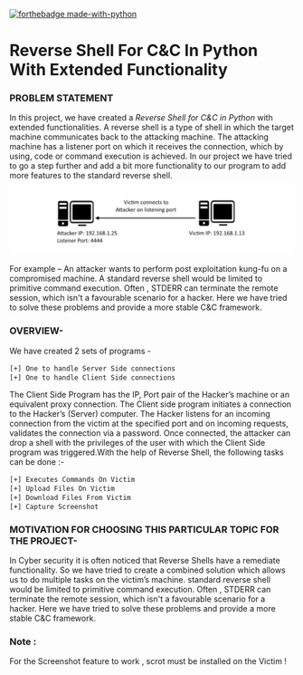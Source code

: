 [![forthebadge made-with-python](http://ForTheBadge.com/images/badges/made-with-python.svg)](https://www.python.org/)

# Reverse Shell For C&C In Python With Extended Functionality


### PROBLEM STATEMENT
In this project, we have created a *Reverse Shell for C&C in Python* with extended functionalities. A reverse shell is a type of shell in which the target machine communicates back to the attacking machine. The attacking machine has a listener port on which it receives the connection, which by using, code or command execution is achieved. In our project we have tried to go a step further and add a bit more functionality to our program to add more features to the standard reverse shell.
![screenshot](/Images/img.jpeg)
 
For example –  An attacker wants to perform post exploitation kung-fu on a compromised machine. A standard reverse shell would be limited to primitive command execution. Often , STDERR can terminate the remote session, which isn't a favourable scenario for a hacker. Here we have tried to solve these problems and provide a more stable C&C framework.

### OVERVIEW-
We have created 2 sets of programs -

```
[+] One to handle Server Side connections
[+] One to handle Client Side connections
```

The Client Side Program has the IP, Port pair of the Hacker’s machine or an equivalent proxy connection. The Client side program initiates a connection to the Hacker’s (Server) computer. The Hacker listens for an incoming connection from the victim at the specified port and on incoming requests, validates the connection via a password. Once connected, the attacker can drop a shell with the privileges of the user with which the Client Side program was triggered.With the help of Reverse Shell, the following tasks can be done :-

```
[+] Executes Commands On Victim
[+] Upload Files On Victim
[+] Download Files From Victim
[+] Capture Screenshot
```

### MOTIVATION FOR CHOOSING THIS PARTICULAR TOPIC FOR THE PROJECT-
In Cyber security it is often noticed that Reverse Shells have a remediate functionality. So we have tried to create a combined solution which allows us to do multiple tasks on the victim’s machine.  standard reverse shell would be limited to primitive command execution. Often , STDERR can terminate the remote session, which isn't a favourable scenario for a hacker. Here we have tried to solve these problems and provide a more stable C&C framework.

### Note :

For the Screenshot feature to work , scrot must be installed on the Victim  !

